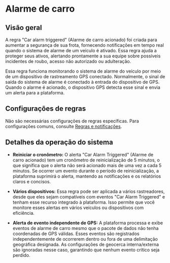 # Alarme de carro

## Visão geral

A regra "Car alarm triggered" (Alarme de carro acionado) foi criada para aumentar a segurança de sua frota, fornecendo notificações em tempo real quando o sistema de alarme de um veículo é ativado. Essa regra ajuda a proteger seus ativos, alertando prontamente a sua equipe sobre possíveis incidentes de roubo, acesso não autorizado ou adulteração.

Essa regra funciona monitorando o sistema de alarme do veículo por meio de um dispositivo de rastreamento GPS conectado. Normalmente, o sinal de saída do sistema de alarme é conectado à entrada do dispositivo de GPS. Quando o alarme é acionado, o dispositivo GPS detecta esse sinal e envia um alerta para a plataforma.

## Configurações de regras

Não são necessárias configurações de regras específicas. Para configurações comuns, consulte [Regras e notificações](../../regras-e-notificacoes.md).

## Detalhes da operação do sistema

- **Reiniciar o cronômetro:** O alerta "Car Alarm Triggered" (Alarme de carro acionado) tem um cronômetro de reinicialização de 5 minutos, o que significa que o alerta não será acionado mais de uma vez a cada 5 minutos. Se ocorrer um evento durante o período de reinicialização, a plataforma suprimirá o alerta, mantendo as notificações e os relatórios claros e concisos.

- **Vários dispositivos:** Essa regra pode ser aplicada a vários rastreadores, desde que eles sejam compatíveis com eventos "Car Alarm Triggered" e tenham esse recurso integrado à plataforma. Isso permite que você monitore esses alertas em vários veículos ou dispositivos com eficiência.

- **Alerta de evento independente de GPS:** A plataforma processa e exibe eventos de alarme de carro mesmo que o pacote de dados não tenha coordenadas de GPS válidas. Esses eventos são registrados independentemente de ocorrerem dentro ou fora de uma delimitação geográfica designada. As configurações de geocerca interna/externa são ignoradas nesse caso, garantindo que nenhum evento crítico seja perdido.